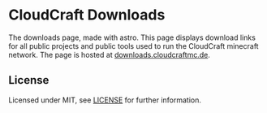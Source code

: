 # CloudCraft Downloads

The downloads page, made with astro. This page displays download links for all public projects and public tools used to run the CloudCraft minecraft network.
The page is hosted at [downloads.cloudcraftmc.de](https://downloads.cloudcraftmc.de/).

## License

Licensed under MIT, see [LICENSE](./LICENSE) for further information.
